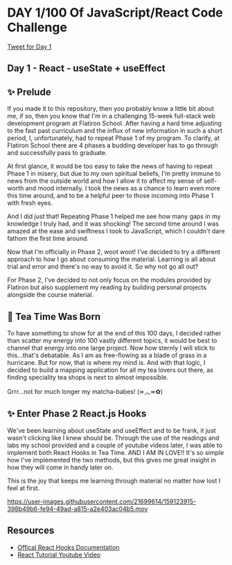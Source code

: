 # DAY 1/100 Of JavaScript/React Code Challenge
[Tweet for Day 1](https://twitter.com/artificiallyval/status/1504697072079060993)

## Day 1 - React - useState + useEffect

## :sparkles: Prelude

If you made it to this repository, then you probably know a little bit about me, if so, then you know that I'm in a challenging 15-week full-stack web development program at Flatiron School. After having a hard time adjusting to the fast past curriculum and the influx of new information in such a short period, I, unfortunately, had to repeat Phase 1 of my program. To clarify, at Flatiron School there are 4 phases a budding developer has to go through and successfully pass to graduate.

At first glance, it would be too easy to take the news of having to repeat Phase 1 in misery, but due to my own spiritual beliefs, I'm pretty immune to news from the outside world and how I allow it to affect my sense of self-worth and mood internally. I took the news as a chance to learn even more this time around, and to be a helpful peer to those incoming into Phase 1 with fresh eyes.

And I did just that! Repeating Phase 1 helped me see how many gaps in my knowledge I truly had, and it was shocking! The second time around I was amazed at the ease and swiftness I took to JavaScript, which I couldn't dare fathom the first time around.

Now that I'm officially in Phase 2, woot woot! I've decided to try a different approach to how I go about consuming the material. Learning is all about trial and error and there's no way to avoid it. So why not go all out?

For Phase 2, I've decided to not only focus on the modules provided by Flatiron but also supplement my reading by building personal projects alongside the course material.

## :tea: Tea Time Was Born

To have something to show for at the end of this 100 days, I decided rather than scatter my energy into 100 vastly different topics, it would be best to channel that energy into one large project. Now how sternly I will stick to this...that's debatable. As I am as free-flowing as a blade of grass in a hurricane. But for now, that is where my mind is. And with that logic, I decided to build a mapping application for all my tea lovers out there, as finding speciality tea shops is next to almost impossible. 

Grrr...not for much longer my matcha-babes! (≖︿≖✿)

## :sparkles: Enter Phase 2 React.js Hooks

We've been learning about useState and useEffect and to be frank, it just wasn't clicking like I knew should be. Through the use of the readings and labs my school provided and a couple of youtube videos later, I was able to implement both React Hooks in Tea Time. AND I AM IN LOVE!! It's so simple how I've implemented the two methods, but this gives me great insight in how they will come in handy later on.  

This is the joy that keeps me learning through material no matter how lost I feel at first. 



https://user-images.githubusercontent.com/21699614/159123915-398b49b6-fe94-49ad-a815-a2e403ac04b5.mov


## Resources 
- [Offical React Hooks Documentation](https://reactjs.org/docs/hooks-intro.html)
- [React Tutorial Youtube Video](https://www.youtube.com/watch?v=g0zalmyeu0c&t=1644s)

